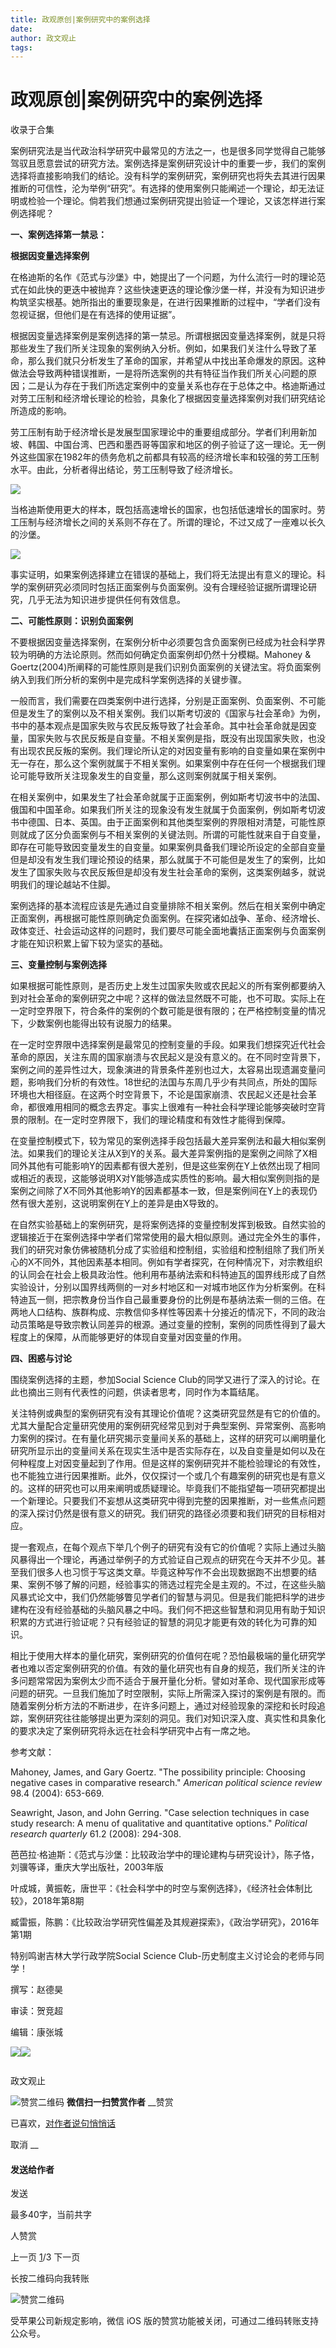 ```yaml
---
title: 政观原创|案例研究中的案例选择
date: 
author: 政文观止
tags: 
---
```

# 政观原创|案例研究中的案例选择


收录于合集

案例研究法是当代政治科学研究中最常见的方法之一，也是很多同学觉得自己能够驾驭且愿意尝试的研究方法。案例选择是案例研究设计中的重要一步，我们的案例选择将直接影响我们的结论。没有科学的案例研究，案例研究也将失去其进行因果推断的可信性，沦为举例“研究”。有选择的使用案例只能阐述一个理论，却无法证明或检验一个理论。倘若我们想通过案例研究提出验证一个理论，又该怎样进行案例选择呢？

  

 **一、案例选择第一禁忌：**

 **根据因变量选择案例**

  

在格迪斯的名作《范式与沙堡》中，她提出了一个问题，为什么流行一时的理论范式在如此快的更迭中被抛弃？这些快速更迭的理论像沙堡一样，并没有为知识进步构筑坚实根基。她所指出的重要现象是，在进行因果推断的过程中，“学者们没有忽视证据，但他们是在有选择的使用证据”。

  

根据因变量选择案例是案例选择的第一禁忌。所谓根据因变量选择案例，就是只将那些发生了我们所关注现象的案例纳入分析。例如，如果我们关注什么导致了革命，那么我们就只分析发生了革命的国家，并希望从中找出革命爆发的原因。这种做法会导致两种错误推断，一是将所选案例的共有特征当作我们所关心问题的原因；二是认为存在于我们所选定案例中的变量关系也存在于总体之中。格迪斯通过对劳工压制和经济增长理论的检验，具象化了根据因变量选择案例对我们研究结论所造成的影响。

  

劳工压制有助于经济增长是发展型国家理论中的重要组成部分。学者们利用新加坡、韩国、中国台湾、巴西和墨西哥等国家和地区的例子验证了这一理论。无一例外这些国家在1982年的债务危机之前都具有较高的经济增长率和较强的劳工压制水平。由此，分析者得出结论，劳工压制导致了经济增长。

  

![](/images/372/2.png)

  

当格迪斯使用更大的样本，既包括高速增长的国家，也包括低速增长的国家时。劳工压制与经济增长之间的关系则不存在了。所谓的理论，不过又成了一座难以长久的沙堡。

  

![](/images/372/3.jpeg)

  

事实证明，如果案例选择建立在错误的基础上，我们将无法提出有意义的理论。科学的案例研究必须同时包括正面案例与负面案例。没有合理经验证据所谓理论研究，几乎无法为知识进步提供任何有效信息。  

  

 **二、可能性原则：识别负面案例**

  

不要根据因变量选择案例，在案例分析中必须要包含负面案例已经成为社会科学界较为明确的方法论原则。然而如何确定负面案例却仍然十分模糊。Mahoney &
Goertz(2004)所阐释的可能性原则是我们识别负面案例的关键法宝。将负面案例纳入到我们所分析的案例中是完成科学案例选择的关键步骤。

  

一般而言，我们需要在四类案例中进行选择，分别是正面案例、负面案例、不可能但是发生了的案例以及不相关案例。我们以斯考切波的《国家与社会革命》为例，书中的基本观点是国家失败与农民反叛导致了社会革命。其中社会革命就是因变量，国家失败与农民反叛是自变量。不相关案例是指，既没有出现国家失败，也没有出现农民反叛的案例。我们理论所认定的对因变量有影响的自变量如果在案例中无一存在，那么这个案例就属于不相关案例。如果案例中存在任何一个根据我们理论可能导致所关注现象发生的自变量，那么这则案例就属于相关案例。

  

在相关案例中，如果发生了社会革命就属于正面案例，例如斯考切波书中的法国、俄国和中国革命。如果我们所关注的现象没有发生就属于负面案例，例如斯考切波书中德国、日本、英国。由于正面案例和其他类型案例的界限相对清楚，可能性原则就成了区分负面案例与不相关案例的关键法则。所谓的可能性就来自于自变量，即存在可能导致因变量发生的自变量。如果案例具备我们理论所设定的全部自变量但是却没有发生我们理论预设的结果，那么就属于不可能但是发生了的案例，比如发生了国家失败与农民反叛但是却没有发生社会革命的案例，这类案例越多，就说明我们的理论越站不住脚。

  

案例选择的基本流程应该是先通过自变量排除不相关案例。然后在相关案例中确定正面案例，再根据可能性原则确定负面案例。在探究诸如战争、革命、经济增长、政体变迁、社会运动这样的问题时，我们要尽可能全面地囊括正面案例与负面案例才能在知识积累上留下较为坚实的基础。

  

 **三、变量控制与案例选择**

  

如果根据可能性原则，是否历史上发生过国家失败或农民起义的所有案例都要纳入到对社会革命的案例研究之中呢？这样的做法显然既不可能，也不可取。实际上在一定时空界限下，符合条件的案例的个数可能是很有限的；在严格控制变量的情况下，少数案例也能得出较有说服力的结果。

  

在一定时空界限中选择案例是最常见的控制变量的手段。如果我们想探究近代社会革命的原因，关注东周的国家崩溃与农民起义是没有意义的。在不同时空背景下，案例之间的差异性过大，现象演进的背景条件差别也过大，太容易出现遗漏变量问题，影响我们分析的有效性。18世纪的法国与东周几乎少有共同点，所处的国际环境也大相径庭。在这两个时空背景下，不论是国家崩溃、农民起义还是社会革命，都很难用相同的概念去界定。事实上很难有一种社会科学理论能够突破时空背景的限制。在一定时空界限下，我们的理论精度和有效性才能得到保障。

  

在变量控制模式下，较为常见的案例选择手段包括最大差异案例法和最大相似案例法。如果我们的理论关注从X到Y的关系。最大差异案例指的是案例之间除了X相同外其他有可能影响Y的因素都有很大差别，但是这些案例在Y上依然出现了相同或相近的表现，这能够说明X对Y能够造成实质性的影响。最大相似案例则指的是案例之间除了X不同外其他影响Y的因素都基本一致，但是案例间在Y上的表现仍然有很大差别，这说明案例在Y上的差异是由X导致的。

  

在自然实验基础上的案例研究，是将案例选择的变量控制发挥到极致。自然实验的逻辑接近于在案例选择中学者们常常使用的最大相似原则。通过完全外生的事件，我们的研究对象仿佛被随机分成了实验组和控制组，实验组和控制组除了我们所关心的X不同外，其他因素基本相同。例如有学者探究，在何种情况下，对宗教组织的认同会在社会上极具政治性。他利用布基纳法索和科特迪瓦的国界线形成了自然实验设计，分别以国界线两侧的一对乡村地区和一对城市地区作为分析案例。在科特迪瓦一侧，把宗教身份当作自己最重要身份的比例是布基纳法索一侧的三倍。在两地人口结构、族群构成、宗教信仰多样性等因素十分接近的情况下，不同的政治动员策略是导致宗教认同差异的根源。通过变量的控制，案例的同质性得到了最大程度上的保障，从而能够更好的体现自变量对因变量的作用。

  

 **四、困惑与讨论**

  

围绕案例选择的主题，参加Social Science Club的同学又进行了深入的讨论。在此也摘出三则有代表性的问题，供读者思考，同时作为本篇结尾。

  

关注特例或典型的案例研究有没有其理论价值呢？这类研究显然是有它的价值的。尤其大量配合定量研究使用的案例研究经常见到对于典型案例、异常案例、高影响力案例的探讨。在有量化研究揭示变量间关系的基础上，这样的研究可以阐明量化研究所显示出的变量间关系在现实生活中是否实际存在，以及自变量是如何以及在何种程度上对因变量起到了作用。但是这样的案例研究并不能检验理论的有效性，也不能独立进行因果推断。此外，仅仅探讨一个或几个有趣案例的研究也是有意义的。这样的研究也可以用来阐明或质疑理论。毕竟我们不能指望每一项研究都提出一个新理论。只要我们不妄想从这类研究中得到完整的因果推断，对一些焦点问题的深入探讨仍然是很有意义的研究。我们研究的路径必须要和我们研究的目标相对应。

  

提一套观点，在每个观点下举几个例子的研究有没有它的价值呢？实际上通过头脑风暴得出一个理论，再通过举例子的方式验证自己观点的研究在今天并不少见。甚至我们很多人也习惯于写这类文章。毕竟这种写作不会出现数据跑不出想要的结果、案例不够了解的问题，经验事实的筛选过程完全是主观的。不过，在这些头脑风暴式论文中，我们仍然能够瞥见学者们的智慧与洞见。但是我们能把科学的进步建构在没有经验基础的头脑风暴之中吗。我们何不把这些智慧和洞见用有助于知识积累的方式进行验证呢？只有经验证的智慧的洞见才能更有效的转化为可靠的知识。

  

相比于使用大样本的量化研究，案例研究的价值何在呢？恐怕最极端的量化研究学者也难以否定案例研究的价值。有效的量化研究也有自身的规范，我们所关注的许多问题常常因为案例太少而不适合于展开量化分析。譬如对革命、现代国家形成等问题的研究。一旦我们施加了时空限制，实际上所需深入探讨的案例是有限的。而随着案例分析方法的不断进步，在许多问题上，通过对经验现象的深挖和长时段追踪，案例研究往往能够提出更为深刻的洞见。我们对知识深入度、真实性和具象化的要求决定了案例研究将永远在社会科学研究中占有一席之地。

  

  

参考文献：

Mahoney, James, and Gary Goertz. "The possibility principle: Choosing negative
cases in comparative research." _American political science review_ 98.4
(2004): 653-669.

  

Seawright, Jason, and John Gerring. "Case selection techniques in case study
research: A menu of qualitative and quantitative options." _Political research
quarterly_ 61.2 (2008): 294-308.

  

芭芭拉·格迪斯：《范式与沙堡：比较政治学中的理论建构与研究设计》，陈子恪，刘骥等译，重庆大学出版社，2003年版

  

叶成城，黄振乾，唐世平：《社会科学中的时空与案例选择》，《经济社会体制比较》，2018年第8期

  

臧雷振，陈鹏：《比较政治学研究性偏差及其规避探索》，《政治学研究》，2016年第1期

  

  

特别鸣谢吉林大学行政学院Social Science Club-历史制度主义讨论会的老师与同学！

  

  

撰写：赵德昊

审读：贺竞超  

编辑：康张城

  

![](/images/372/4.jpeg)![](/images/372/5.jpeg)

  

![]()

政文观止

![赞赏二维码]() **微信扫一扫赞赏作者** __赞赏

已喜欢，[对作者说句悄悄话](javascript:;)

取消 __

#### 发送给作者

发送

最多40字，当前共字

[](javascript:;) 人赞赏

上一页 [1](javascript:;)/3 下一页

长按二维码向我转账

![赞赏二维码]()

受苹果公司新规定影响，微信 iOS 版的赞赏功能被关闭，可通过二维码转账支持公众号。

